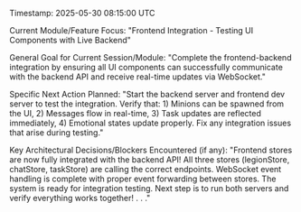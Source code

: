 Timestamp: 2025-05-30 08:15:00 UTC

Current Module/Feature Focus: "Frontend Integration - Testing UI Components with Live Backend"

General Goal for Current Session/Module: "Complete the frontend-backend integration by ensuring all UI components can successfully communicate with the backend API and receive real-time updates via WebSocket."

Specific Next Action Planned: "Start the backend server and frontend dev server to test the integration. Verify that: 1) Minions can be spawned from the UI, 2) Messages flow in real-time, 3) Task updates are reflected immediately, 4) Emotional states update properly. Fix any integration issues that arise during testing."

Key Architectural Decisions/Blockers Encountered (if any): "Frontend stores are now fully integrated with the backend API! All three stores (legionStore, chatStore, taskStore) are calling the correct endpoints. WebSocket event handling is complete with proper event forwarding between stores. The system is ready for integration testing. Next step is to run both servers and verify everything works together!   .  .   ."